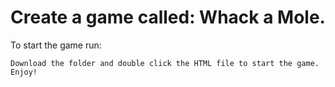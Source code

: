 
# Create a game called: Whack a Mole. 

To start the game run:

```
Download the folder and double click the HTML file to start the game. 
Enjoy!
```
